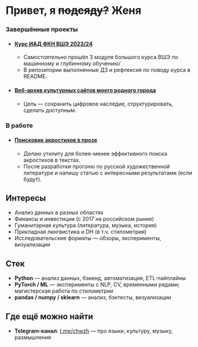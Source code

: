 # Привет, я ~~подсяду?~~ Женя



### Завершённые проекты

- #### [Курс ИАД ФКН ВШЭ 2023/24](https://github.com/zhenyacode/hse-iad)  
   - Самостоятельно прошёл 3 модуля большого курса ВШЭ по машинному и глубинному обучению/
   - В репозитории выполненные ДЗ и рефлексия по поводу курса в README.  


- #### [Веб-архив культурных сайтов моего родного города](https://github.com/zhenyacode/ui_archive)  
   - Цель — сохранить цифровое наследие, структурировать, сделать доступным.  

### В работе
- #### [Поисковик акростихов в прозе](https://github.com/zhenyacode/acrofinder)
   - Делаю утилиту для более-менее эффективного поиска акростихов в текстах. 
   - После разработки прогоню по русской художественной литературе и напишу статью с интересными результатами (если будут).


## Интересы

- Анализ данных в разных областях
- Финансы и инвестиции (с 2017 на российском рынке)
- Гуманитарная культура (литература, музыка, история)
- Прикладная лингвистика и DH (в т.ч. стилометрия)
- Исследовательские форматы — обзоры, эксперименты, визуализации



## Стек

- **Python** — анализ данных, бэкенд, автоматизация, ETL-пайплайны
- **PyTorch / ML** — эксперименты с NLP, CV, временными рядами; магистерская работа по стилометрии
- **pandas / numpy / sklearn** — анализ, бэктесты, визуализации



## Где ещё можно найти

- **Telegram-канал**: [t.me/chwzh](https://t.me/chwzh) — про языки, культуру, музыку, размышления
